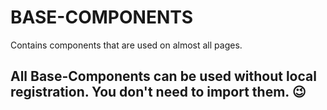 # BASE-COMPONENTS

Contains components that are used on almost all pages.

## **All Base-Components can be used without local registration. You don't need to import them. 😉**
